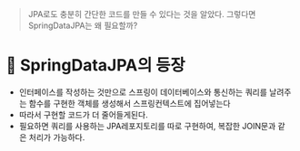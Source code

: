 > JPA로도 충분히 간단한 코드를 만들 수 있다는 것을 알았다.
> 그렇다면 SpringDataJPA는 왜  필요할까?

# 🚀 SpringDataJPA의 등장
- 인터페이스를 작성하는 것만으로 스프링이 데이터베이스와 통신하는 쿼리를 날려주는 함수를 구현한 객체를 생성해서 스프링컨텍스트에 집어넣는다
- 따라서 구현할 코드가 더 줄어들게된다.
- 필요하면  쿼리를 사용하는 JPA레포지토리를 따로 구현하여, 복잡한 JOIN문과 같은 처리가 가능하다.

